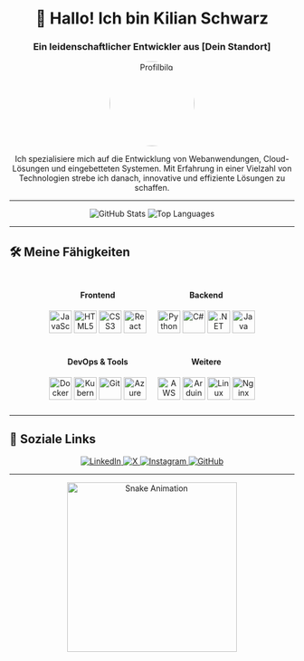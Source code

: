 <!-- Header mit Begrüßung und persönlichem Intro -->
<h1 align="center">👋 Hallo! Ich bin Kilian Schwarz</h1>
<h3 align="center">Ein leidenschaftlicher Entwickler aus [Dein Standort]</h3>

<!-- Profilbild und kurze Bio nebeneinander -->
<div align="center">
  <img src="https://avatars.githubusercontent.com/Kilian-Schwarz" alt="Profilbild" width="150" style="border-radius:50%;">
  <p>Ich spezialisiere mich auf die Entwicklung von Webanwendungen, Cloud-Lösungen und eingebetteten Systemen. Mit Erfahrung in einer Vielzahl von Technologien strebe ich danach, innovative und effiziente Lösungen zu schaffen.</p>
</div>

<hr>

<!-- GitHub Statistiken und Top-Sprachen -->
<div align="center">
  <img src="https://github-readme-stats.vercel.app/api?username=Kilian-Schwarz&show_icons=true&theme=radical&hide_border=false" alt="GitHub Stats" />
  <img src="https://github-readme-stats.vercel.app/api/top-langs/?username=Kilian-Schwarz&layout=compact&theme=radical&hide_border=false" alt="Top Languages" />
</div>

<hr>

<!-- Fähigkeiten mit Icons -->
<h2>🛠️ Meine Fähigkeiten</h2>
<div align="center">
  <!-- Technologien gruppieren für bessere Übersicht -->
  <div style="display: flex; flex-wrap: wrap; justify-content: center;">
    <!-- Beispiel für eine Gruppe: Frontend -->
    <div style="margin: 10px;">
      <h4>Frontend</h4>
      <img src="https://cdn.jsdelivr.net/gh/devicons/devicon/icons/javascript/javascript-original.svg" title="JavaScript" alt="JavaScript" width="40" />
      <img src="https://cdn.jsdelivr.net/gh/devicons/devicon/icons/html5/html5-original.svg" title="HTML5" alt="HTML5" width="40" />
      <img src="https://cdn.jsdelivr.net/gh/devicons/devicon/icons/css3/css3-original.svg" title="CSS3" alt="CSS3" width="40" />
      <img src="https://cdn.jsdelivr.net/gh/devicons/devicon/icons/react/react-original.svg" title="React" alt="React" width="40" />
    </div>
    <!-- Backend -->
    <div style="margin: 10px;">
      <h4>Backend</h4>
      <img src="https://cdn.jsdelivr.net/gh/devicons/devicon/icons/python/python-original.svg" title="Python" alt="Python" width="40" />
      <img src="https://cdn.jsdelivr.net/gh/devicons/devicon/icons/csharp/csharp-original.svg" title="C#" alt="C#" width="40" />
      <img src="https://cdn.jsdelivr.net/gh/devicons/devicon/icons/dotnetcore/dotnetcore-original.svg" title=".NET Core" alt=".NET Core" width="40" />
      <img src="https://cdn.jsdelivr.net/gh/devicons/devicon/icons/java/java-original.svg" title="Java" alt="Java" width="40" />
    </div>
    <!-- DevOps & Tools -->
    <div style="margin: 10px;">
      <h4>DevOps & Tools</h4>
      <img src="https://cdn.jsdelivr.net/gh/devicons/devicon/icons/docker/docker-original.svg" title="Docker" alt="Docker" width="40" />
      <img src="https://cdn.jsdelivr.net/gh/devicons/devicon/icons/kubernetes/kubernetes-plain.svg" title="Kubernetes" alt="Kubernetes" width="40" />
      <img src="https://cdn.jsdelivr.net/gh/devicons/devicon/icons/git/git-original.svg" title="Git" alt="Git" width="40" />
      <img src="https://cdn.jsdelivr.net/gh/devicons/devicon/icons/azure/azure-original.svg" title="Azure" alt="Azure" width="40" />
    </div>
    <!-- Weitere Technologien -->
    <div style="margin: 10px;">
      <h4>Weitere</h4>
      <img src="https://cdn.jsdelivr.net/gh/devicons/devicon/icons/aws/aws-original.svg" title="AWS" alt="AWS" width="40" />
      <img src="https://cdn.jsdelivr.net/gh/devicons/devicon/icons/arduino/arduino-original.svg" title="Arduino" alt="Arduino" width="40" />
      <img src="https://cdn.jsdelivr.net/gh/devicons/devicon/icons/linux/linux-original.svg" title="Linux" alt="Linux" width="40" />
      <img src="https://cdn.jsdelivr.net/gh/devicons/devicon/icons/nginx/nginx-original.svg" title="Nginx" alt="Nginx" width="40" />
    </div>
  </div>
</div>

<hr>

<!-- Soziale Links mit ansprechenden Badges -->
<h2>🔗 Soziale Links</h2>
<div align="center">
  <a href="https://www.linkedin.com/in/kilianschwarz/" target="_blank">
    <img src="https://img.shields.io/badge/LinkedIn-%230077B5.svg?&style=for-the-badge&logo=linkedin&logoColor=white" alt="LinkedIn" />
  </a>
  <a href="https://x.com/KilianSchwarz" target="_blank">
    <img src="https://img.shields.io/badge/X-1DA1F2?style=for-the-badge&logo=X&logoColor=white" alt="X" />
  </a>
  <a href="https://www.instagram.com/webschwarz/" target="_blank">
    <img src="https://img.shields.io/badge/Instagram-E4405F?style=for-the-badge&logo=instagram&logoColor=white" alt="Instagram" />
  </a>
  <a href="https://github.com/Kilian-Schwarz">
    <img src="https://img.shields.io/badge/GitHub-100000?style=for-the-badge&logo=github&logoColor=white" alt="GitHub" />
  </a>
</div>

<hr>

<!-- Animation oder kreative Footer-Grafik -->
<div align="center">
  <img src="https://raw.githubusercontent.com/Kilian-Schwarz/Kilian-Schwarz/output/snake.svg" alt="Snake Animation" width="300" />
</div>
